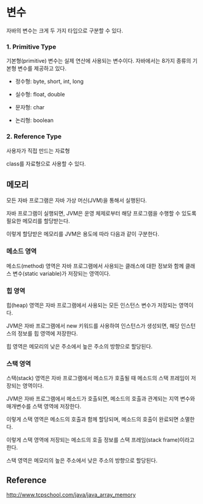 # 변수

자바의 변수는 크게 두 가지 타입으로 구분할 수 있다.

### 1. Primitive Type
기본형(primitive) 변수는 실제 연산에 사용되는 변수이다. 자바에서는 8가지 종류의 기본형 변수를 제공하고 있다.

- 정수형: byte, short, int, long

- 실수형: float, double

- 문자형: char

- 논리형: boolean

### 2. Reference Type
사용자가 직접 만드는 자료형

class를 자료형으로 사용할 수 있다.

## 메모리
모든 자바 프로그램은 자바 가상 머신(JVM)을 통해서 실행된다.

자바 프로그램이 실행되면, JVM은 운영 체제로부터 해당 프로그램을 수행할 수 있도록 필요한 메모리를 할당받는다.

이렇게 할당받은 메모리를 JVM은 용도에 따라 다음과 같이 구분한다.

### 메소드 영역
메소드(method) 영역은 자바 프로그램에서 사용되는 클래스에 대한 정보와 함께 클래스 변수(static variable)가 저장되는 영역이다.

### 힙 영역
힙(heap) 영역은 자바 프로그램에서 사용되는 모든 인스턴스 변수가 저장되는 영역이다.

JVM은 자바 프로그램에서 new 키워드를 사용하여 인스턴스가 생성되면, 해당 인스턴스의 정보를 힙 영역에 저장한다.

힙 영역은 메모리의 낮은 주소에서 높은 주소의 방향으로 할당된다.

### 스택 영역
스택(stack) 영역은 자바 프로그램에서 메소드가 호출될 때 메소드의 스택 프레임이 저장되는 영역이다.

JVM은 자바 프로그램에서 메소드가 호출되면, 메소드의 호출과 관계되는 지역 변수와 매개변수를 스택 영역에 저장한다.

이렇게 스택 영역은 메소드의 호출과 함께 할당되며, 메소드의 호출이 완료되면 소멸한다.

이렇게 스택 영역에 저장되는 메소드의 호출 정보를 스택 프레임(stack frame)이라고 한다.

스택 영역은 메모리의 높은 주소에서 낮은 주소의 방향으로 할당된다.


## Reference
http://www.tcpschool.com/java/java_array_memory
